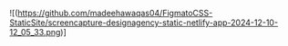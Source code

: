 
![(https://github.com/madeehawaqas04/FigmatoCSS-StaticSite/screencapture-designagency-static-netlify-app-2024-12-10-12_05_33.png)]
